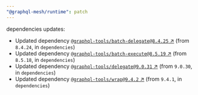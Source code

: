 ```yaml
---
"@graphql-mesh/runtime": patch
---
```

dependencies updates:
  - Updated dependency [`@graphql-tools/batch-delegate@8.4.25` ↗︎](https://www.npmjs.com/package/@graphql-tools/batch-delegate/v/8.4.25) (from `8.4.24`, in `dependencies`)
  - Updated dependency [`@graphql-tools/batch-execute@8.5.19` ↗︎](https://www.npmjs.com/package/@graphql-tools/batch-execute/v/8.5.19) (from `8.5.18`, in `dependencies`)
  - Updated dependency [`@graphql-tools/delegate@9.0.31` ↗︎](https://www.npmjs.com/package/@graphql-tools/delegate/v/9.0.31) (from `9.0.30`, in `dependencies`)
  - Updated dependency [`@graphql-tools/wrap@9.4.2` ↗︎](https://www.npmjs.com/package/@graphql-tools/wrap/v/9.4.2) (from `9.4.1`, in `dependencies`)
